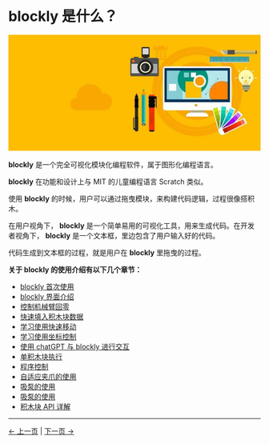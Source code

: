 # blockly 是什么？

<img src="..\resources\1-blockly\images\myblockly界面.jpg" />

**blockly** 是一个完全可视化模块化编程软件，属于图形化编程语言。

**blockly** 在功能和设计上与 MIT 的儿童编程语言 Scratch 类似。

使用 **blockly** 的时候，用户可以通过拖曳模块，来构建代码逻辑，过程很像搭积木。

在用户视角下， **blockly** 是一个简单易用的可视化工具，用来生成代码。在开发者视角下， **blockly** 是一个文本框，里边包含了用户输入好的代码。

代码生成到文本框的过程，就是用户在 **blockly** 里拖曳的过程。



**关于 blockly 的使用介绍有以下几个章节：**

- [blockly 首次使用](1-blocklyFirstUse.md)
- [blockly 界面介绍](2-interfaceDescription.md)
- [控制机械臂回零](3-littleCase.md)
- [快速填入积木块数据](4-autofill.md)
- [学习使用快速移动](5-quickMove.md)
- [学习使用坐标控制](6-useCoords.md)
- [使用 chatGPT 与 blockly 进行交互](7-chatGPT.md)
- [单积木块执行](8-singleStep.md)
- [程序控制](9-program.md)
- [自适应夹爪的使用](10-gripperUse.md)
- [吸泵的使用](11-pumpUse.md)
- [吸泵的使用](12-dragTeach.md)
- [积木块 API 详解](13-api.md)

---

[← 上一页](../0-community/README.md) | [下一页 →](./1-myBlocklyFirstUse.md)

